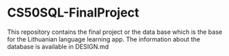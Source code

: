 # CS50SQL-FinalProject
This repository contains the final project or the data base which is the base for the Lithuanian language learning app. The information about the database is available in DESIGN.md
